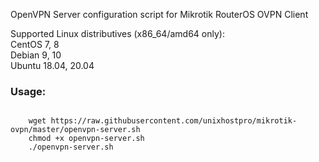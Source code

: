 OpenVPN Server configuration script for Mikrotik RouterOS OVPN Client

Supported Linux distributives (x86_64/amd64 only):<br />
CentOS 7, 8<br />
Debian 9, 10<br />
Ubuntu 18.04, 20.04<br />


<h3>Usage: </h3>
<code>
    wget https://raw.githubusercontent.com/unixhostpro/mikrotik-ovpn/master/openvpn-server.sh
    chmod +x openvpn-server.sh
    ./openvpn-server.sh
</code>
